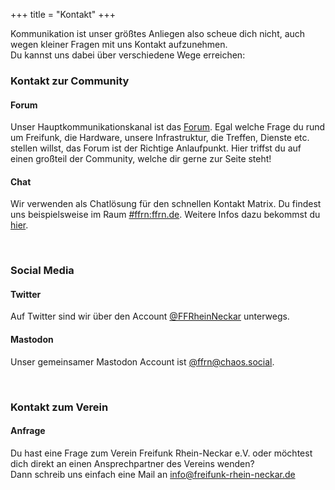 +++
title = "Kontakt"
+++

Kommunikation ist unser größtes Anliegen also scheue dich nicht, auch wegen kleiner Fragen mit uns Kontakt aufzunehmen.  
Du kannst uns dabei über verschiedene Wege erreichen:

### Kontakt zur Community
<div class="row">
<div class="col">
    <h4><i class="fab fa-discourse"></i> Forum</h4>
    <p>Unser Hauptkommunikationskanal ist das <a href="https://forum.ffrn.de">Forum</a>. Egal welche Frage du rund um Freifunk, die Hardware, unsere Infrastruktur, die Treffen, Dienste etc. stellen willst, das Forum ist der Richtige Anlaufpunkt. Hier triffst du auf einen großteil der Community, welche dir gerne zur Seite steht!
    </p>
</div>

<div class="col">
    <h4><i class="fa fa-comments"></i> Chat</h4>
    <p>Wir verwenden als Chatlösung für den schnellen Kontakt Matrix. Du findest uns beispielsweise im Raum <a href="https://matrix.to/#/#ffrn:ffrn.de">#ffrn:ffrn.de</a>. Weitere Infos dazu bekommst du <a href="/news/ffrn-matrix-raum/">hier</a>.</p>
</div>
</div>
&nbsp;

### Social Media

<div class="row">
<div class="col">
    <h4><i class="fab fa-twitter"></i> Twitter</h4>
    <p>Auf Twitter sind wir über den Account <a target="_blank" href="https://twitter.com/FFRheinNeckar">@FFRheinNeckar</a> unterwegs.</p>
</div>
<div class="col">
    <h4><i class="fab fa-mastodon"></i> Mastodon</h4>
    <p>Unser gemeinsamer Mastodon Account ist <a target="_blank" href="https://chaos.social/@ffrn">@ffrn@chaos.social</a>.</p>
</div>

&nbsp;

### Kontakt zum Verein

<div class="row">
<div class="col">
    <h4><i class="fa fa-question-circle"></i> Anfrage</h4>
    <p>Du hast eine Frage zum Verein Freifunk Rhein-Neckar e.V. oder möchtest dich direkt an einen Ansprechpartner des Vereins wenden? 
    <br>Dann schreib uns einfach eine Mail an <a href="mailto:info@freifunk-rhein-neckar.de">info@freifunk-rhein-neckar.de</a></p>
</div>
</div>

